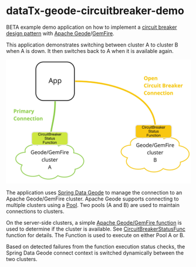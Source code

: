 # dataTx-geode-circuitbreaker-demo

BETA example demo application on how to implement a [circuit breaker design pattern](https://en.wikipedia.org/wiki/Circuit_breaker_design_pattern) with [Apache Geode](https://geode.apache.org)/[GemFire](https://pivotal.io/pivotal-gemfire).


This application demonstrates switching between cluster A to cluster B 
when A is down. It then switches back to A when it is available again.


![Apache Geode Circuit Breaker](docs/circuit_breaker.jpg)

The application uses [Spring Data Geode](https://spring.io/projects/spring-data-geode) to manage the 
connection to an Apache Geode/GemFire cluster. Apache Geode supports connecting to
multiple clusters using a [Pool](https://geode.apache.org/releases/latest/javadoc/org/apache/geode/cache/client/Pool.html).
Two pools (A and B) are used to maintain connections to clusters.

On the server-side clusters, a simple [Apache Geode/GemFire function](https://geode.apache.org/docs/guide/11/developing/function_exec/function_execution.html) is used to determine
if the cluster is available. See [CircuitBreakerStatusFunc](circuitBreakerFunctions/src/main/java/io/pivotal/services/dataTx/circuitBreaker/functions/CircuitBreakerStatusFunc.java) function for details.
The Function is used to execute on either Pool A or B.
 
Based on detected failures from the function execution status checks, the Spring Data Geode connect context is switched dynamically between the two clusters.




